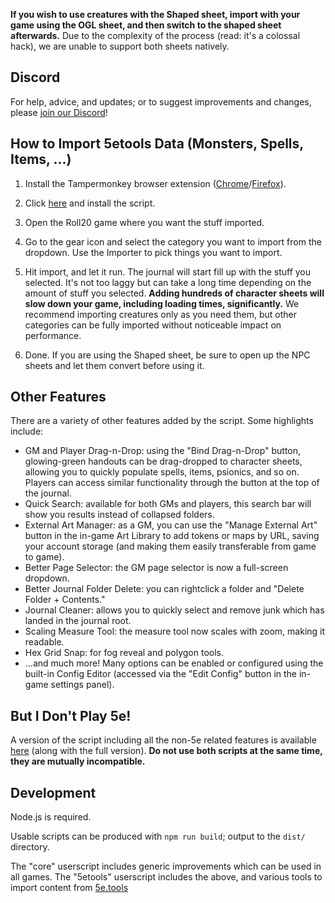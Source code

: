 **If you wish to use creatures with the Shaped sheet, import with your game using the OGL sheet, and then switch to the shaped sheet afterwards.** Due to the complexity of the process (read: it's a colossal hack), we are unable to support both sheets natively.

## Discord
For help, advice, and updates; or to suggest improvements and changes, please [join our Discord](https://discord.gg/v3AXzcW)!

## How to Import 5etools Data (Monsters, Spells, Items, ...)
1. Install the Tampermonkey browser extension ([Chrome](https://chrome.google.com/webstore/detail/tampermonkey/dhdgffkkebhmkfjojejmpbldmpobfkfo?hl=en)/[Firefox](https://addons.mozilla.org/en-GB/firefox/addon/tampermonkey/)).

2. Click [here](https://get.5e.tools/script/betteR20-5etools.user.js) and install the script.

3. Open the Roll20 game where you want the stuff imported.

4. Go to the gear icon and select the category you want to import from the dropdown. Use the Importer to pick things you want to import.

5. Hit import, and let it run. The journal will start fill up with the stuff you selected. It's not too laggy but can take a long time depending on the amount of stuff you selected. **Adding hundreds of character sheets will slow down your game, including loading times, significantly.** We recommend importing creatures only as you need them, but other categories can be fully imported without noticeable impact on performance. 

6. Done. If you are using the Shaped sheet, be sure to open up the NPC sheets and let them convert before using it.

## Other Features
There are a variety of other features added by the script. Some highlights include:

- GM and Player Drag-n-Drop: using the "Bind Drag-n-Drop" button, glowing-green handouts can be drag-dropped to character sheets, allowing you to quickly populate spells, items, psionics, and so on. Players can access similar functionality through the button at the top of the journal.
- Quick Search: available for both GMs and players, this search bar will show you results instead of collapsed folders.
- External Art Manager: as a GM, you can use the "Manage External Art" button in the in-game Art Library to add tokens or maps by URL, saving your account storage (and making them easily transferable from game to game).
- Better Page Selector: the GM page selector is now a full-screen dropdown.
- Better Journal Folder Delete: you can rightclick a folder and "Delete Folder + Contents."
- Journal Cleaner: allows you to quickly select and remove junk which has landed in the journal root.
- Scaling Measure Tool: the measure tool now scales with zoom, making it readable.
- Hex Grid Snap: for fog reveal and polygon tools.
- ...and much more! Many options can be enabled or configured using the built-in Config Editor (accessed via the "Edit Config" button in the in-game settings panel).


## But I Don't Play 5e!
A version of the script including all the non-5e related features is available [here](https://get.5e.tools/) (along with the full version). **Do not use both scripts at the same time, they are mutually incompatible.**

## Development
Node.js is required.

Usable scripts can be produced with `npm run build`; output to the `dist/` directory.

The "core" userscript includes generic improvements which can be used in all games.
The "5etools" userscript includes the above, and various tools to import content from [5e.tools](https://5e.tools) 